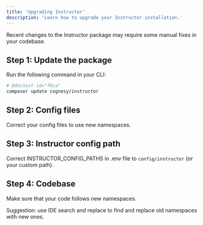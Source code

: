 ```yaml
---
title: 'Upgrading Instructor'
description: 'Learn how to upgrade your Instructor installation.'
---
```


Recent changes to the Instructor package may require some manual fixes in your codebase.


## Step 1: Update the package

Run the following command in your CLI:

```bash
# @doctest id="f6ca"
composer update cognesy/instructor
```

## Step 2: Config files

Correct your config files to use new namespaces.


## Step 3: Instructor config path

Correct INSTRUCTOR_CONFIG_PATHS in .env file to `config/instructor` (or your custom path).


## Step 4: Codebase

Make sure that your code follows new namespaces.

Suggestion: use IDE search and replace to find and replace old namespaces with new ones.

